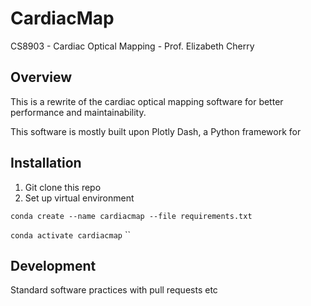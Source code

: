 # CardiacMap
CS8903 - Cardiac Optical Mapping - Prof. Elizabeth Cherry

## Overview
This is a rewrite of the cardiac optical mapping software for better performance and maintainability.

This software is mostly built upon Plotly Dash, a Python framework for 

## Installation
1. Git clone this repo
2. Set up virtual environment

`conda create --name cardiacmap --file requirements.txt`

`conda activate cardiacmap`
``

## Development
Standard software practices with pull requests etc